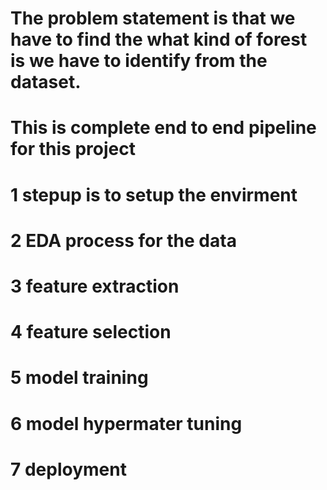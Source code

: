 # The problem statement is that we have to find the what kind of forest is we have to identify from the dataset. 
# This is complete end to end pipeline for this project 
# 1 stepup is to setup the envirment 
# 2 EDA process for the data 
# 3 feature extraction 
# 4 feature selection 
# 5 model training
# 6 model hypermater tuning 
# 7 deployment  
